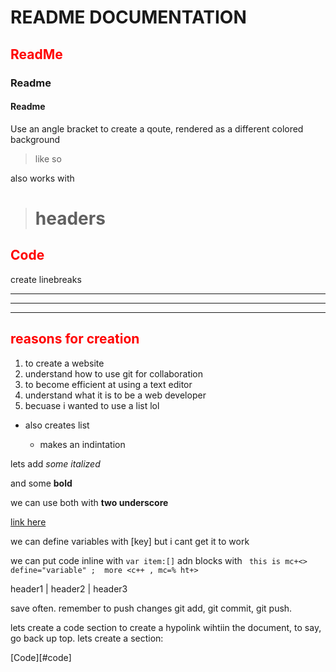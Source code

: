 # README DOCUMENTATION
## ReadMe
### Readme
#### Readme

Use an angle bracket to create a qoute, rendered as a different colored background 
> like so

also works with

> # headers


## Code

create linebreaks
***
___
----

## reasons for creation

1. to create a website
2. understand how to use git for collaboration
3. to become efficient at using a text editor
4. understand what it is to be a web developer
5. becuase i wanted to use a list lol

+ also creates list
  
  - makes an indintation
  

lets add  *some italized*

and some **bold**

we can use both with  __two underscore__
 

[link here](https://google.com)

we can define variables with [key] but i cant get it to work

we can put code inline with `var item:[]`
adn blocks with ```
this is mc+<> 
define="variable" ; 
more <c++ , mc=% ht+>```

header1 | header2 | header3

<style>
    h2 { 
        color:red
    }
</style>



save often. remember to push changes git add, git commit, git push. 


lets create
a code section to create a hypolink wihtiin the document, to say, go back up top. lets
create a section: 



[Code][#code]